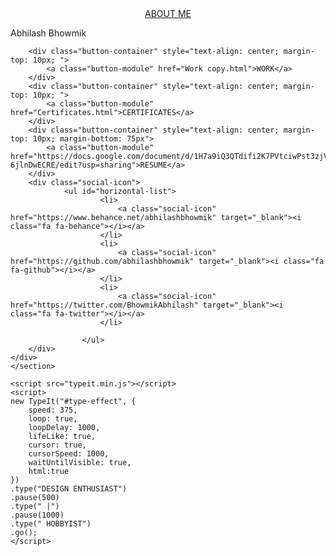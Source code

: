 <!DOCTYPE html>
<html>
    <head>
        <meta http-equiv="Content-Type" content="text/html; charset=UTF-8">
        <script src="https://use.fontawesome.com/20851d0292.js"></script>
        <title>Home</title>
        <meta name="viewport" content="width=device-width, initial-scale=1">
        <link rel="stylesheet" href="test-assets\css\main.css">
        <link rel="icon" href="Files/obsidian_cube.png">
    </head>
<body>
    <section class="splash centered site-content">
    <div class="hero-area">
        <div class="button-container" style="text-align: center; margin-top: 120px" >
            <a href="About-Me-Revised.html" class="button-module preserve-whitespace--nowrap">ABOUT ME</a>
        </div>
        <div class="title">
            <p class="a">Abhilash Bhowmik</p>
        </div>
        <div class="subclass">
            <div>
                <span id="type-effect" ></span>
            </div>
        </div>

        <div class="button-container" style="text-align: center; margin-top: 10px; ">
            <a class="button-module" href="Work copy.html">WORK</a>
        </div>
        <div class="button-container" style="text-align: center; margin-top: 10px; ">
            <a class="button-module" href="Certificates.html">CERTIFICATES</a>
        </div>
        <div class="button-container" style="text-align: center; margin-top: 10px; margin-bottom: 75px">
            <a class="button-module" href="https://docs.google.com/document/d/1H7a9iQ3QTdifi2K7PVtciwPst3zjVj9e-6jlnDwECRE/edit?usp=sharing">RESUME</a>
        </div>
        <div class="social-icon">
                <ul id="horizontal-list">
                        <li>
                            <a class="social-icon" href="https://www.behance.net/abhilashbhowmik" target="_blank"><i class="fa fa-behance"></i></a>
                        </li>
                        <li>
                            <a class="social-icon" href="https://github.com/abhilashbhowmik" target="_blank"><i class="fa fa-github"></i></a>
                        </li>
                        <li>
                            <a class="social-icon" href="https://twitter.com/BhowmikAbhilash" target="_blank"><i class="fa fa-twitter"></i></a>
                        </li>
                        
                    </ul>
        </div>
    </div>
    </section>

<script src="test-assets\typeit.min.js.download"></script>
    <script src="typeit.min.js"></script>
    <script>
    new TypeIt("#type-effect", {
        speed: 375,
        loop: true,
        loopDelay: 1000,
        lifeLike: true,
        cursor: true,
        cursorSpeed: 1000,
        waitUntilVisible: true,
        html:true
    })
    .type("DESIGN ENTHUSIAST")
    .pause(500)
    .type(" |")
    .pause(1000)
    .type(" HOBBYIST")
    .go();
    </script>

</body></html>
